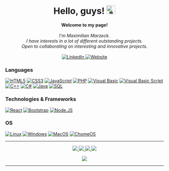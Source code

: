 <h1 align="center">Hello, guys! <img src="https://github-production-user-asset-6210df.s3.amazonaws.com/24524555/238178097-766d336d-b87d-44ba-807c-c51de2bc6b4d.gif" width="28px" alt="👋"></h1>

<p align="center">
    <b>Welcome to my page!</b><br><br>
    <i>
        I'm Maximilian Marzeck.<br>
        I have interests in a lot of different outstanding projects.<br>
        Open to collaborating on interesting and innovative projects.<br>
    </i><br>
    <a href="https://www.linkedin.com/in/maximilian-marzeck/">
        <img src="https://img.shields.io/badge/LinkedIn-blue?style=flat-square&logo=linkedin" alt="LinkedIn">
    </a>
    <a href="https://www.marzeck.de/">
        <img src="https://img.shields.io/badge/-Website-blue?style=flat-square&logo=Internet%20Explorer" alt="Website">
    </a>
</p>

### Languages
[![HTML5](https://img.shields.io/badge/html5-black?style=for-the-badge&logo=html5)](https://hub.docker.com/u/marzeckm)
[![CSS3](https://img.shields.io/badge/css3-black?style=for-the-badge&logo=css3)](https://hub.docker.com/u/marzeckm)
[![JavaScript](https://img.shields.io/badge/javascript-black?style=for-the-badge&logo=javascript)](https://github.com/marzeckm)
[![PHP](https://img.shields.io/badge/php-black?style=for-the-badge&logo=php)](https://github.com/marzeckm)
[![Visual Basic](https://img.shields.io/badge/vb-black?style=for-the-badge&logo=microsoft)](https://github.com/marzeckm)
[![Visual Basic Script](https://img.shields.io/badge/vbs-black?style=for-the-badge&logo=microsoft)](https://github.com/marzeckm)
[![C++](https://img.shields.io/badge/c++-black?style=for-the-badge&logo=cplusplus)](https://github.com/marzeckm)
[![C#](https://img.shields.io/badge/C%23-black?style=for-the-badge&logo=c-sharp)](https://github.com/marzeckm)
[![Java](https://img.shields.io/badge/java-black?style=for-the-badge&logo=openjdk&logoColor=white)](https://github.com/marzeckm)
[![SQL](https://img.shields.io/badge/sql-black?style=for-the-badge&logo=mysql)](https://github.com/marzeckm)

### Technologies & Frameworks
[![React](https://img.shields.io/badge/react-black?style=for-the-badge&logo=react)](https://github.com/marzeckm)
[![Bootstrap](https://img.shields.io/badge/bootstrap-black?style=for-the-badge&logo=bootstrap)](https://hub.docker.com/u/marzeckm)
[![Node.JS](https://img.shields.io/badge/node.js-black?style=for-the-badge&logo=node.js)](https://hub.docker.com/u/marzeckm)

### OS
[![Linux](https://img.shields.io/badge/linux-black?style=for-the-badge&logo=Linux)](https://github.com/marzeckm)
[![Windows](https://img.shields.io/badge/Windows-black?style=for-the-badge&logo=Windows)](https://github.com/marzeckm)
[![MacOS](https://img.shields.io/badge/MacOS-black?style=for-the-badge&logo=apple)](https://github.com/marzeckm)
[![ChomeOS](https://img.shields.io/badge/Chromium_OS-black?style=for-the-badge&logo=google-chrome)](https://github.com/marzeckm)


<hr>
<p align="center">
  <a href="https://github.com/marzeckm">
    <img src="http://github-profile-summary-cards.vercel.app/api/cards/profile-details?username=marzeckm&theme=transparent" />
  </a>
  <a href="https://github.com/marzeckm">
    <img src="https://github-readme-streak-stats.herokuapp.com/?user=marzeckm&hide_border=true&card_width=338&theme=transparent" />
  </a>
  <a href="https://github.com/marzeckm">
    <img src="http://github-profile-summary-cards.vercel.app/api/cards/stats?username=marzeckm&theme=transparent" />
  </a>
  <a href="https://github.com/marzeckm">
    <img src="https://github-readme-stats.vercel.app/api/top-langs/?username=marzeckm&langs_count=10&exclude_repo=&hide=jupyter%20notebook,vim%20script,cmake,makefile,batchfile,emacs%20lisp,css,html&layout=default&card_width=699&hide_border=true&theme=transparent" />
  </a>
</p>
</details>

<p align="center">
  <a href="https://github.com/marzeckm">
    <img src="https://komarev.com/ghpvc/?username=marzeckm&color=blue&style=flat)" />
  </a>
</p>
<hr>
